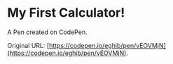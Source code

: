 # My First Calculator!

A Pen created on CodePen.

Original URL: [https://codepen.io/eghib/pen/vEOVMjN](https://codepen.io/eghib/pen/vEOVMjN).

